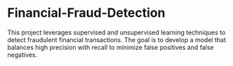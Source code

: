 # Financial-Fraud-Detection
This project leverages supervised and unsupervised learning techniques to detect fraudulent financial transactions. The goal is to develop a model that balances high precision with recall to minimize false positives and false negatives.  
